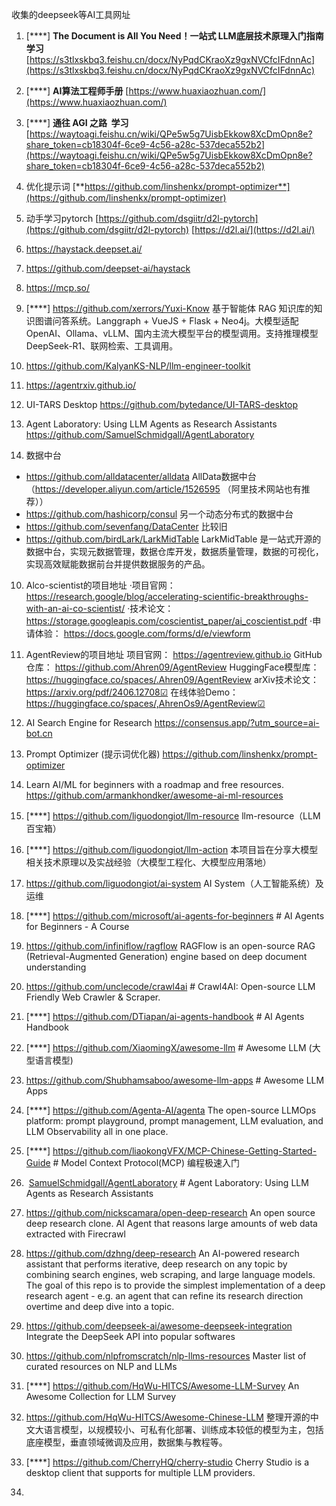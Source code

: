 收集的deepseek等AI工具网址

1. [****]  **The Document is All You Need！一站式 LLM底层技术原理入门指南 学习** [https://s3tlxskbq3.feishu.cn/docx/NyPqdCKraoXz9gxNVCfcIFdnnAc](https://s3tlxskbq3.feishu.cn/docx/NyPqdCKraoXz9gxNVCfcIFdnnAc) 
2. [****]  **AI算法工程师手册**  [https://www.huaxiaozhuan.com/](https://www.huaxiaozhuan.com/)
3. [****] **通往 AGI 之路  学习** [https://waytoagi.feishu.cn/wiki/QPe5w5g7UisbEkkow8XcDmOpn8e?share_token=cb18304f-6ce9-4c56-a28c-537deca552b2](https://waytoagi.feishu.cn/wiki/QPe5w5g7UisbEkkow8XcDmOpn8e?share_token=cb18304f-6ce9-4c56-a28c-537deca552b2) 
4.  优化提示词  [**https://github.com/linshenkx/prompt-optimizer**](https://github.com/linshenkx/prompt-optimizer)
5. 动手学习pytorch [https://github.com/dsgiitr/d2l-pytorch](https://github.com/dsgiitr/d2l-pytorch)    [https://d2l.ai/](https://d2l.ai/)
6. https://haystack.deepset.ai/

7. https://github.com/deepset-ai/haystack

8. https://mcp.so/ 

9. [****]  https://github.com/xerrors/Yuxi-Know 基于智能体 RAG 知识库的知识图谱问答系统。Langgraph + VueJS + Flask + Neo4j。大模型适配 OpenAI、Ollama、vLLM、国内主流大模型平台的模型调用。支持推理模型DeepSeek-R1、联网检索、工具调用。

10. https://github.com/KalyanKS-NLP/llm-engineer-toolkit

11. https://agentrxiv.github.io/

12. UI-TARS Desktop https://github.com/bytedance/UI-TARS-desktop

13. Agent Laboratory: Using LLM Agents as Research Assistants https://github.com/SamuelSchmidgall/AgentLaboratory

14.  数据中台
* https://github.com/alldatacenter/alldata  AllData数据中台
（https://developer.aliyun.com/article/1526595 （阿里技术网站也有推荐））
* https://github.com/hashicorp/consul   另一个动态分布式的数据中台
* https://github.com/sevenfang/DataCenter 比较旧
*  https://github.com/birdLark/LarkMidTable LarkMidTable 是一站式开源的数据中台，实现元数据管理，数据仓库开发，数据质量管理，数据的可视化，实现高效赋能数据前台并提供数据服务的产品。

10. Alco-scientist的项目地址
    ·项目官网： https://research.google/blog/accelerating-scientific-breakthroughs-with-an-ai-co-scientist/
    ·技术论文： https://storage.googleapis.com/coscientist_paper/ai_coscientist.pdf
    ·申请体验： https://docs.google.com/forms/d/e/viewform

11.  AgentReview的项目地址
    项目官网： https://agentreview.github.io
    GitHub仓库： https://github.com/Ahren09/AgentReview
    HuggingFace模型库： https://huggingface.co/spaces/.Ahren09/AgentReview
    arXiv技术论文： https://arxiv.org/pdf/2406.12708☑
    在线体验Demo： https://huggingface.co/spaces/,AhrenOs9/AgentReview☑

12. AI Search Engine for Research https://consensus.app/?utm_source=ai-bot.cn

13. Prompt Optimizer (提示词优化器) https://github.com/linshenkx/prompt-optimizer

14.  Learn AI/ML for beginners with a roadmap and free resources. https://github.com/armankhondker/awesome-ai-ml-resources

15. [****]   https://github.com/liguodongiot/llm-resource llm-resource（LLM 百宝箱）

16. [****]   https://github.com/liguodongiot/llm-action 本项目旨在分享大模型相关技术原理以及实战经验（大模型工程化、大模型应用落地）

17.  https://github.com/liguodongiot/ai-system AI System（人工智能系统）及运维
18. [****] https://github.com/microsoft/ai-agents-for-beginners # AI Agents for Beginners - A Course
19. https://github.com/infiniflow/ragflow  RAGFlow is an open-source RAG (Retrieval-Augmented Generation) engine based on deep document understanding
20. https://github.com/unclecode/crawl4ai  # Crawl4AI: Open-source LLM Friendly Web Crawler & Scraper. 
21. [****] https://github.com/DTiapan/ai-agents-handbook # AI Agents Handbook
22. [****]  https://github.com/XiaomingX/awesome-llm  # Awesome LLM (大型语言模型)
23. https://github.com/Shubhamsaboo/awesome-llm-apps # Awesome LLM Apps
24. [****]  https://github.com/Agenta-AI/agenta The open-source LLMOps platform: prompt playground, prompt management, LLM evaluation, and LLM Observability all in one place.
25. [****]  https://github.com/liaokongVFX/MCP-Chinese-Getting-Started-Guide # Model Context Protocol(MCP) 编程极速入门
26.  [SamuelSchmidgall/AgentLaboratory](https://github.com/SamuelSchmidgall/AgentLaboratory)  # Agent Laboratory: Using LLM Agents as Research Assistants
27. https://github.com/nickscamara/open-deep-research  An open source deep research clone. AI Agent that reasons large amounts of web data extracted with Firecrawl
28. https://github.com/dzhng/deep-research An AI-powered research assistant that performs iterative, deep research on any topic by combining search engines, web scraping, and large language models. The goal of this repo is to provide the simplest implementation of a deep research agent - e.g. an agent that can refine its research direction overtime and deep dive into a topic.
29. https://github.com/deepseek-ai/awesome-deepseek-integration Integrate the DeepSeek API into popular softwares 
30. https://github.com/nlpfromscratch/nlp-llms-resources Master list of curated resources on NLP and LLMs
31. [****]  https://github.com/HqWu-HITCS/Awesome-LLM-Survey An Awesome Collection for LLM Survey
32. https://github.com/HqWu-HITCS/Awesome-Chinese-LLM 整理开源的中文大语言模型，以规模较小、可私有化部署、训练成本较低的模型为主，包括底座模型，垂直领域微调及应用，数据集与教程等。
33. [****]  https://github.com/CherryHQ/cherry-studio Cherry Studio is a desktop client that supports for multiple LLM providers.
34. 

